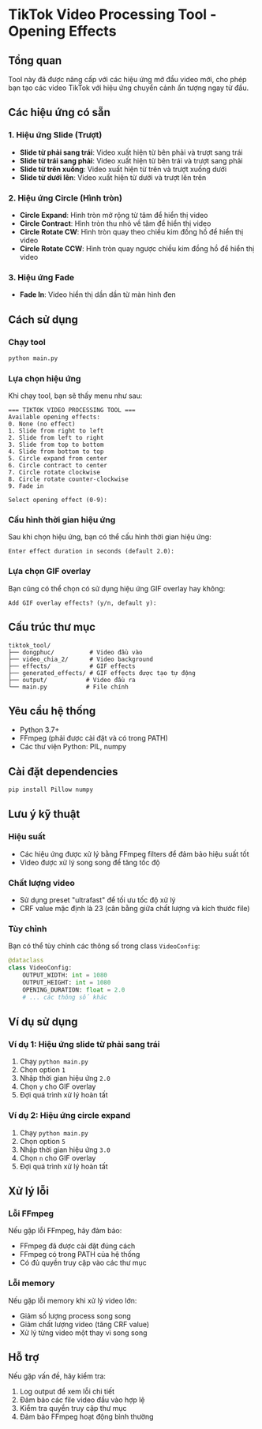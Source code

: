 # TikTok Video Processing Tool - Opening Effects

## Tổng quan

Tool này đã được nâng cấp với các hiệu ứng mở đầu video mới, cho phép bạn tạo các video TikTok với hiệu ứng chuyển cảnh ấn tượng ngay từ đầu.

## Các hiệu ứng có sẵn

### 1. Hiệu ứng Slide (Trượt)
- **Slide từ phải sang trái**: Video xuất hiện từ bên phải và trượt sang trái
- **Slide từ trái sang phải**: Video xuất hiện từ bên trái và trượt sang phải  
- **Slide từ trên xuống**: Video xuất hiện từ trên và trượt xuống dưới
- **Slide từ dưới lên**: Video xuất hiện từ dưới và trượt lên trên

### 2. Hiệu ứng Circle (Hình tròn)
- **Circle Expand**: Hình tròn mở rộng từ tâm để hiển thị video
- **Circle Contract**: Hình tròn thu nhỏ về tâm để hiển thị video
- **Circle Rotate CW**: Hình tròn quay theo chiều kim đồng hồ để hiển thị video
- **Circle Rotate CCW**: Hình tròn quay ngược chiều kim đồng hồ để hiển thị video

### 3. Hiệu ứng Fade
- **Fade In**: Video hiển thị dần dần từ màn hình đen

## Cách sử dụng

### Chạy tool
```bash
python main.py
```

### Lựa chọn hiệu ứng
Khi chạy tool, bạn sẽ thấy menu như sau:

```
=== TIKTOK VIDEO PROCESSING TOOL ===
Available opening effects:
0. None (no effect)
1. Slide from right to left
2. Slide from left to right
3. Slide from top to bottom
4. Slide from bottom to top
5. Circle expand from center
6. Circle contract to center
7. Circle rotate clockwise
8. Circle rotate counter-clockwise
9. Fade in

Select opening effect (0-9):
```

### Cấu hình thời gian hiệu ứng
Sau khi chọn hiệu ứng, bạn có thể cấu hình thời gian hiệu ứng:

```
Enter effect duration in seconds (default 2.0):
```

### Lựa chọn GIF overlay
Bạn cũng có thể chọn có sử dụng hiệu ứng GIF overlay hay không:

```
Add GIF overlay effects? (y/n, default y):
```

## Cấu trúc thư mục

```
tiktok_tool/
├── dongphuc/          # Video đầu vào
├── video_chia_2/      # Video background
├── effects/           # GIF effects
├── generated_effects/ # GIF effects được tạo tự động
├── output/           # Video đầu ra
└── main.py           # File chính
```

## Yêu cầu hệ thống

- Python 3.7+
- FFmpeg (phải được cài đặt và có trong PATH)
- Các thư viện Python: PIL, numpy

## Cài đặt dependencies

```bash
pip install Pillow numpy
```

## Lưu ý kỹ thuật

### Hiệu suất
- Các hiệu ứng được xử lý bằng FFmpeg filters để đảm bảo hiệu suất tốt
- Video được xử lý song song để tăng tốc độ

### Chất lượng video
- Sử dụng preset "ultrafast" để tối ưu tốc độ xử lý
- CRF value mặc định là 23 (cân bằng giữa chất lượng và kích thước file)

### Tùy chỉnh
Bạn có thể tùy chỉnh các thông số trong class `VideoConfig`:

```python
@dataclass
class VideoConfig:
    OUTPUT_WIDTH: int = 1080
    OUTPUT_HEIGHT: int = 1080
    OPENING_DURATION: float = 2.0
    # ... các thông số khác
```

## Ví dụ sử dụng

### Ví dụ 1: Hiệu ứng slide từ phải sang trái
1. Chạy `python main.py`
2. Chọn option `1`
3. Nhập thời gian hiệu ứng `2.0`
4. Chọn `y` cho GIF overlay
5. Đợi quá trình xử lý hoàn tất

### Ví dụ 2: Hiệu ứng circle expand
1. Chạy `python main.py`
2. Chọn option `5`
3. Nhập thời gian hiệu ứng `3.0`
4. Chọn `n` cho GIF overlay
5. Đợi quá trình xử lý hoàn tất

## Xử lý lỗi

### Lỗi FFmpeg
Nếu gặp lỗi FFmpeg, hãy đảm bảo:
- FFmpeg đã được cài đặt đúng cách
- FFmpeg có trong PATH của hệ thống
- Có đủ quyền truy cập vào các thư mục

### Lỗi memory
Nếu gặp lỗi memory khi xử lý video lớn:
- Giảm số lượng process song song
- Giảm chất lượng video (tăng CRF value)
- Xử lý từng video một thay vì song song

## Hỗ trợ

Nếu gặp vấn đề, hãy kiểm tra:
1. Log output để xem lỗi chi tiết
2. Đảm bảo các file video đầu vào hợp lệ
3. Kiểm tra quyền truy cập thư mục
4. Đảm bảo FFmpeg hoạt động bình thường 